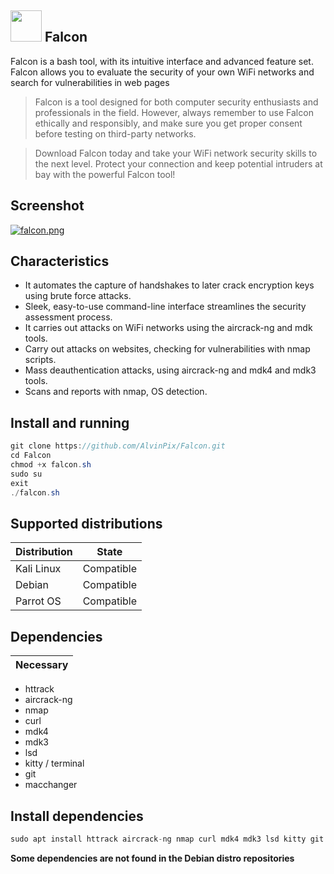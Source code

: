 ## <img src="https://images.emojiterra.com/google/noto-emoji/unicode-15/animated/1f985.gif" width ="50"><b> Falcon</b><br>

Falcon is a bash tool, with its intuitive interface and advanced feature set. Falcon allows you to evaluate the security of your own WiFi networks and search for vulnerabilities in web pages

> Falcon is a tool designed for both computer security enthusiasts and professionals in the field. However, always remember to use Falcon ethically and responsibly, and make sure you get proper consent before testing on third-party networks.

> Download Falcon today and take your WiFi network security skills to the next level. Protect your connection and keep potential intruders at bay with the powerful Falcon tool!

## Screenshot

[![falcon.png](https://i.postimg.cc/0j6vLW2N/falcon.png)](https://postimg.cc/hQqNm0mF)

## Characteristics

- It automates the capture of handshakes to later crack encryption keys using brute force attacks.
- Sleek, easy-to-use command-line interface streamlines the security assessment process.
- It carries out attacks on WiFi networks using the aircrack-ng and mdk tools.
- Carry out attacks on websites, checking for vulnerabilities with nmap scripts.
- Mass deauthentication attacks, using aircrack-ng and mdk4 and mdk3 tools.
- Scans and reports with nmap, OS detection.

## Install and running

```java
git clone https://github.com/AlvinPix/Falcon.git
cd Falcon
chmod +x falcon.sh
sudo su
exit
./falcon.sh
```

## Supported distributions

| Distribution |   State       |
|--------------|---------------| 
| Kali Linux   | Compatible    |
| Debian       | Compatible    |
| Parrot OS    | Compatible    |

## Dependencies

| Necessary |
|-----------|

- httrack
- aircrack-ng
- nmap
- curl
- mdk4
- mdk3
- lsd
- kitty / terminal
- git
- macchanger

## Install dependencies

```java
sudo apt install httrack aircrack-ng nmap curl mdk4 mdk3 lsd kitty git macchanger
```
**Some dependencies are not found in the __Debian__ distro repositories**
